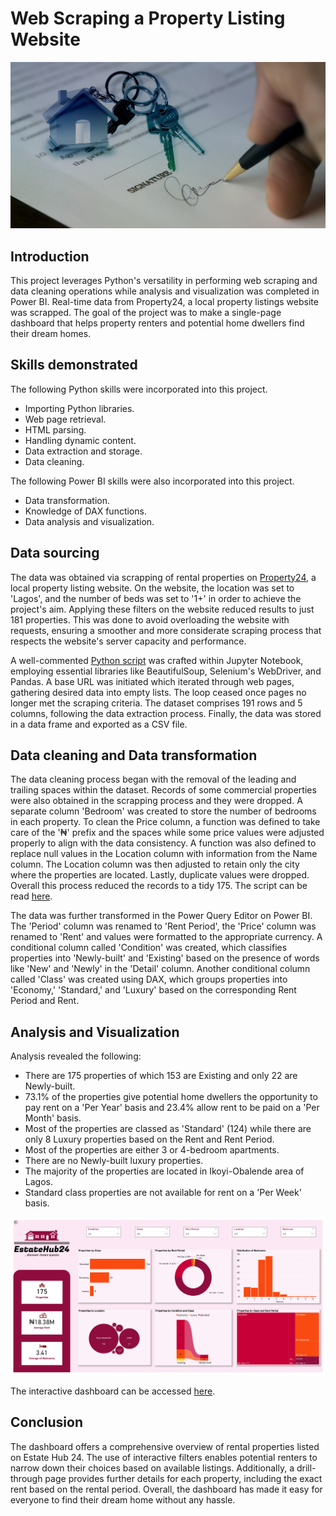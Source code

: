 # Web Scraping a Property Listing Website
![](intro.jpg)
## Introduction
This project leverages Python's versatility in performing web scraping and data cleaning operations while analysis and visualization was completed in Power BI. Real-time data from Property24, a local property listings website was scrapped. The goal of the project was to make a single-page dashboard that helps property renters and potential home dwellers find their dream homes.
## Skills demonstrated
The following Python skills were incorporated into this project.
- Importing Python libraries.
- Web page retrieval.
- HTML parsing.
- Handling dynamic content.
- Data extraction and storage.
- Data cleaning.

The following Power BI skills were also incorporated into this project.
- Data transformation.
- Knowledge of DAX functions.
- Data analysis and visualization.
## Data sourcing
The data was obtained via scrapping of rental properties on [Property24](https://www.property24.com.ng/1-bedroom-properties-to-rent-in-lagos-p37?), a local property listing website. On the website, the location was set to 'Lagos', and the number of beds was set to '1+' in order to achieve the project's aim. Applying these filters on the website reduced results to just 181 properties. This was done to avoid overloading the website with requests, ensuring a smoother and more considerate scraping process that respects the website's server capacity and performance.

A well-commented [Python script](https://github.com/emmywritescode/Web-Scraping-a-Property-Listing-Website/blob/main/Web%20Scraping%20a%20Property%20Listing%20Website.ipynb) was crafted within Jupyter Notebook, employing essential libraries like BeautifulSoup, Selenium's WebDriver, and Pandas. A base URL  was initiated which iterated through web pages, gathering desired data into empty lists. The loop ceased once pages no longer met the scraping criteria. The dataset comprises 191 rows and 5 columns, following the data extraction process. Finally, the data was stored in a data frame and exported as a CSV file.
## Data cleaning and Data transformation
The data cleaning process began with the removal of the leading and trailing spaces within the dataset. Records of some commercial properties were also obtained in the scrapping process and they were dropped. A separate column 'Bedroom' was created to store the number of bedrooms in each property. To clean the Price column, a function was defined to take care of the '₦' prefix and the spaces while some price values were adjusted properly to align with the data consistency. A function was also defined to replace null values in the Location column  with information from the Name column. The Location column was then adjusted to retain only the city where the properties are located. Lastly, duplicate values were dropped. Overall this process reduced the records to a tidy 175. The script can be read [here](https://github.com/emmywritescode/Web-Scraping-a-Property-Listing-Website/blob/main/Cleaning%20the%20Dataset.ipynb).

The data was further transformed in the Power Query Editor on Power BI. The 'Period' column was renamed to 'Rent Period', the 'Price' column was renamed to 'Rent' and values were formatted to the appropriate currency. A conditional column called 'Condition' was created, which classifies properties into 'Newly-built' and 'Existing' based on the presence of words like 'New' and 'Newly' in the 'Detail' column. Another conditional column called 'Class' was created using DAX, which groups properties into 'Economy,' 'Standard,' and 'Luxury' based on the corresponding Rent Period and Rent.
## Analysis and Visualization
Analysis revealed the following:
- There are 175 properties of which 153 are Existing and only 22 are Newly-built.
- 73.1% of the properties give potential home dwellers the opportunity to pay rent on a 'Per Year' basis and 23.4% allow rent to be paid on a 'Per Month' basis.
- Most of the properties are classed as 'Standard' (124) while there are only 8 Luxury properties based on the Rent and Rent Period.
- Most of the properties are either 3 or 4-bedroom apartments.
- There are no Newly-built luxury properties.
- The majority of the properties are located in Ikoyi-Obalende area of Lagos.
- Standard class properties are not available for rent on a 'Per Week' basis.

![](dashboard.jpg)

The interactive dashboard can be accessed [here](https://app.powerbi.com/view?r=eyJrIjoiZDkwODExNDMtMTMxMC00MTYwLTlkZTQtYjU5NGViMzUyYzliIiwidCI6ImQ4NzlkOWE0LTZmODEtNDU4NS1iYWJjLWM4OGZjMzBmZTc3YiJ9).
## Conclusion
The dashboard offers a comprehensive overview of rental properties listed on Estate Hub 24. The use of interactive filters enables potential renters to narrow down their choices based on available listings. Additionally, a drill-through page provides further details for each property, including the exact rent based on the rental period. Overall, the dashboard has made it easy for everyone to find their dream home without any hassle.





